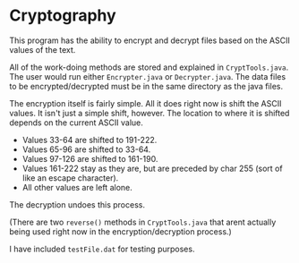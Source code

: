 Cryptography
============

This program has the ability to encrypt and decrypt files based on the ASCII values of the text.

All of the work-doing methods are stored and explained in `CryptTools.java`.
The user would run either `Encrypter.java` or `Decrypter.java`.
The data files to be encrypted/decrypted must be in the same directory as the java files.

The encryption itself is fairly simple. All it does right now is shift the ASCII values.
It isn't just a simple shift, however. The location to where it is shifted depends on the current ASCII value.
- Values 33-64 are shifted to 191-222.
- Values 65-96 are shifted to 33-64.
- Values 97-126 are shifted to 161-190.
- Values 161-222 stay as they are, but are preceded by char 255 (sort of like an escape character).
- All other values are left alone.

The decryption undoes this process.

(There are two `reverse()` methods in `CryptTools.java` that arent actually being used right now in the encryption/decryption process.)

I have included `testFile.dat` for testing purposes.
